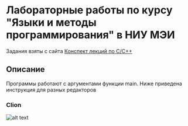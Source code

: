 # Лабораторные работы по курсу "Языки и методы программирования" в НИУ МЭИ
Задания взяты с сайта [Конспект лекций по С/С++](http://natalia.appmat.ru/c%26c%2B%2B/index.php?sezione=compiti)
## Описание
Программы работают с аргументами функции main. Ниже приведена инструкция для разных редакторов
### Clion
![alt text](https://drive.google.com/file/d/1o0XrjigQ8vl32E8wyIecJamDrnMaxLsP/view?usp=sharing)
